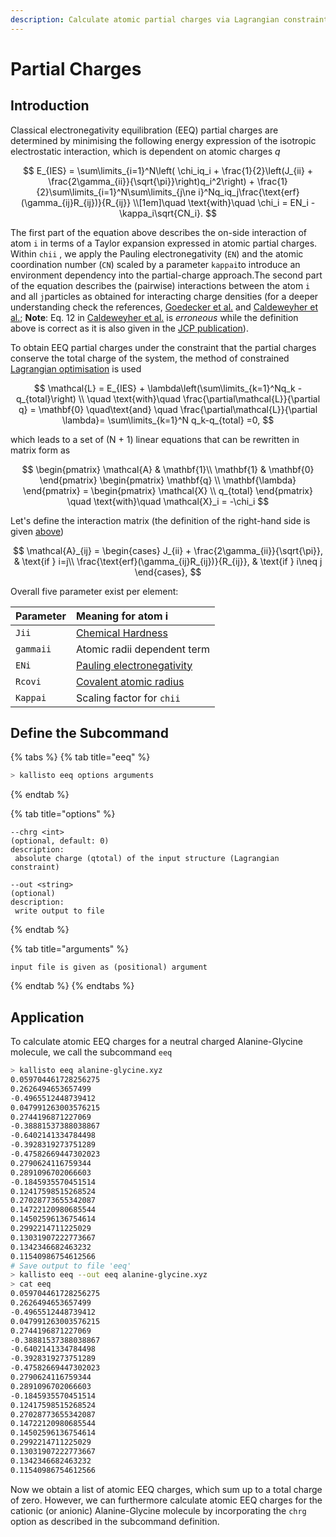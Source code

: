 ```yaml
---
description: Calculate atomic partial charges via Lagrangian constraints.
---
```


# Partial Charges

## Introduction

Classical electronegativity equilibration \(EEQ\) partial charges are determined by minimising the following energy expression of the isotropic electrostatic interaction, which is dependent on atomic charges _q_

$$
E_{IES} = \sum\limits_{i=1}^N\left( \chi_iq_i + \frac{1}{2}\left(J_{ii} + \frac{2\gamma_{ii}}{\sqrt{\pi}}\right)q_i^2\right) + \frac{1}{2}\sum\limits_{i=1}^N\sum\limits_{j\ne i}^Nq_iq_j\frac{\text{erf}(\gamma_{ij}R_{ij})}{R_{ij}} \\[1em]\quad \text{with}\quad \chi_i = EN_i - \kappa_i\sqrt{CN_i}.
$$

The first part of the equation above describes the on-side interaction of atom `i` in terms of a Taylor expansion expressed in atomic partial charges. Within `chii` , we apply the Pauling electronegativity \(`EN`\) and the atomic coordination number \(`CN`\) scaled by a parameter `kappai`to introduce an environment dependency into the partial-charge approach.The second part of the equation describes the \(pairwise\) interactions between the atom `i` and all `j`particles as obtained for interacting charge densities \(for a deeper understanding check the references, [Goedecker et al.](https://doi.org/10.1103/PhysRevB.92.045131) and [Caldeweyher et al.](https://doi.org/10.26434/chemrxiv.7430216.v2); **Note**: Eq. 12 in [Caldeweyher et al.](https://doi.org/10.26434/chemrxiv.7430216.v2) is _erroneous_ while the definition above is correct as it is also given in the [JCP publication](https://doi.org/10.1063/1.5090222)\).

To obtain EEQ partial charges under the constraint that the partial charges conserve the total charge of the system, the method of constrained [Lagrangian optimisation](https://en.wikipedia.org/wiki/Lagrange_multiplier) is used

$$
\mathcal{L} = E_{IES} + \lambda\left(\sum\limits_{k=1}^Nq_k - q_{total}\right) \\ \quad \text{with}\quad \frac{\partial\mathcal{L}}{\partial q} = \mathbf{0} \quad\text{and} \quad \frac{\partial\mathcal{L}}{\partial \lambda}= \sum\limits_{k=1}^N q_k-q_{total} =0,
$$

which leads to a set of \(N + 1\) linear equations that can be rewritten in matrix form as

$$
\begin{pmatrix}
\mathcal{A} & \mathbf{1}\\
\mathbf{1} & \mathbf{0}
\end{pmatrix}
\begin{pmatrix}
\mathbf{q} \\
\mathbf{\lambda} 
\end{pmatrix} =
\begin{pmatrix}
\mathcal{X} \\
q_{total} 
\end{pmatrix}  \quad \text{with}\quad \mathcal{X}_i = -\chi_i
$$

Let's define the interaction matrix \(the definition of the right-hand side is given [above](eeq.md#introduction)\)

$$
\mathcal{A}_{ij} =     \begin{cases}
            J_{ii} + \frac{2\gamma_{ii}}{\sqrt{\pi}}, &         \text{if } i=j\\
            \frac{\text{erf}(\gamma_{ij}R_{ij})}{R_{ij}}, &         \text{if } i\neq j 
    \end{cases},
$$

Overall five parameter exist per element:

| Parameter | Meaning for atom i |
| :--- | :--- |
| `Jii` | [Chemical Hardness](https://doi.org/10.1021/j100023a006) |
| `gammaii` | Atomic radii dependent term |
| `ENi` | [Pauling electronegativity](https://en.wikipedia.org/wiki/Electronegativity#Pauling_electronegativity) |
| `Rcovi` | [Covalent atomic radius](https://doi.org/10.1002/chem.200800987) |
| `Kappai` | Scaling factor for `chii` |

## Define the Subcommand

{% tabs %}
{% tab title="eeq" %}
```bash
> kallisto eeq options arguments
```
{% endtab %}

{% tab title="options" %}
```markup
--chrg <int>
(optional, default: 0)
description:
 absolute charge (qtotal) of the input structure (Lagrangian constraint)
 
--out <string> 
(optional)
description: 
 write output to file
```
{% endtab %}

{% tab title="arguments" %}
```text
input file is given as (positional) argument
```
{% endtab %}
{% endtabs %}

## Application

To calculate atomic EEQ charges for a neutral charged Alanine-Glycine molecule, we call the subcommand `eeq`

```bash
> kallisto eeq alanine-glycine.xyz
0.059704461728256275
0.2626494653657499
-0.4965512448739412
0.047991263003576215
0.2744196871227069
-0.38881537388038867
-0.6402141334784498
-0.3928319273751289
-0.47582669447302023
0.2790624116759344
0.2891096702066603
-0.1845935570451514
0.12417598515268524
0.27028773655342087
0.14722120980685544
0.14502596136754614
0.2992214711225029
0.13031907222773667
0.1342346682463232
0.11540986754612566
# Save output to file 'eeq'
> kallisto eeq --out eeq alanine-glycine.xyz
> cat eeq
0.059704461728256275
0.2626494653657499
-0.4965512448739412
0.047991263003576215
0.2744196871227069
-0.38881537388038867
-0.6402141334784498
-0.3928319273751289
-0.47582669447302023
0.2790624116759344
0.2891096702066603
-0.1845935570451514
0.12417598515268524
0.27028773655342087
0.14722120980685544
0.14502596136754614
0.2992214711225029
0.13031907222773667
0.1342346682463232
0.11540986754612566
```

Now we obtain a list of atomic EEQ charges, which sum up to a total charge of zero. However, we can furthermore calculate atomic EEQ charges for the cationic \(or anionic\) Alanine-Glycine molecule by incorporating the `chrg` option as described in the subcommand definition.


